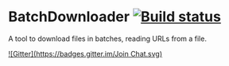 # BatchDownloader [![Build status](https://ci.appveyor.com/api/projects/status/822t5iogsgsk95qy)](https://ci.appveyor.com/project/Walkman100/batchdownloader)
A tool to download files in batches, reading URLs from a file.

[![Gitter](https://badges.gitter.im/Join Chat.svg)](https://gitter.im/Walkman100/Walkman?utm_source=badge&utm_medium=badge&utm_campaign=pr-badge&utm_content=badge)